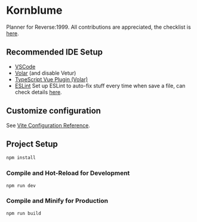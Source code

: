 # Kornblume

Planner for Reverse:1999. All contributions are appreciated, the checklist is [here](https://docs.google.com/spreadsheets/d/1Ten6TdTrUbnFhOGallPDs2Xs7GNfiQfsrf-uZidY4l8/edit#gid=1859046052).

## Recommended IDE Setup

 - [VSCode](https://code.visualstudio.com/)
 - [Volar](https://marketplace.visualstudio.com/items?itemName=Vue.volar) (and disable Vetur)
 - [TypeScript Vue Plugin (Volar)](https://marketplace.visualstudio.com/items?itemName=Vue.vscode-typescript-vue-plugin)
 - [ESLint](https://marketplace.visualstudio.com/items?itemName=dbaeumer.vscode-eslint)
   Set up ESLint to auto-fix stuff every time when save a file, can check details [here](https://www.digitalocean.com/community/tutorials/workflow-auto-eslinting#step-4-adding-code-actions-on-save).

## Customize configuration

See [Vite Configuration Reference](https://vitejs.dev/config/).

## Project Setup

```sh
npm install
```

### Compile and Hot-Reload for Development

```sh
npm run dev
```

### Compile and Minify for Production

```sh
npm run build
```
